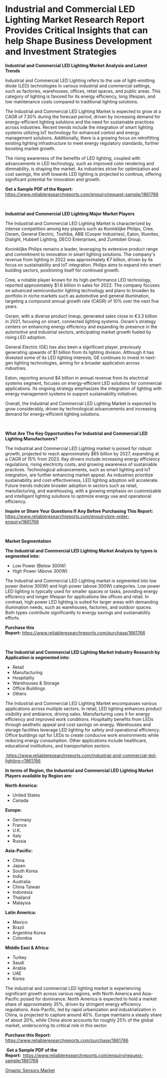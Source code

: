 <p><h1>Industrial and Commercial LED Lighting Market Research Report Provides Critical Insights that can help Shape Business Development and Investment Strategies</h1></p><p><strong>Industrial and Commercial LED Lighting Market Analysis and Latest Trends</strong></p>
<p><p>Industrial and Commercial LED Lighting refers to the use of light-emitting diode (LED) technologies in various industrial and commercial settings, such as factories, warehouses, offices, retail spaces, and public areas. This category of lighting is favored for its energy efficiency, long lifespan, and low maintenance costs compared to traditional lighting solutions. </p><p>The Industrial and Commercial LED Lighting Market is expected to grow at a CAGR of 7.30% during the forecast period, driven by increasing demand for energy-efficient lighting solutions and the need for sustainable practices across industries. Recent trends include the integration of smart lighting systems utilizing IoT technology for enhanced control and energy management solutions. Additionally, there is a growing focus on retrofitting existing lighting infrastructure to meet energy regulatory standards, further boosting market growth. </p><p>The rising awareness of the benefits of LED lighting, coupled with advancements in LED technology, such as improved color rendering and dimmability, is shaping the market. As industries strive for optimization and cost savings, the shift towards LED lighting is projected to continue, offering significant potential for innovation and growth.</p></p>
<p><strong>Get a Sample PDF of the Report:&nbsp;</strong> <a href="https://www.reliableresearchreports.com/enquiry/request-sample/1861766?utm_campaign=2104&utm_medium=2&utm_source=Github&utm_content=ia&utm_term=10022025&utm_id=industrial-and-commercial-led-lighting">https://www.reliableresearchreports.com/enquiry/request-sample/1861766</a></p>
<p>&nbsp;</p>
<p><strong>Industrial and Commercial LED Lighting Major Market Players</strong></p>
<p><p>The Industrial and Commercial LED Lighting Market is characterized by intense competition among key players such as Koninklijke Philips, Cree, Osram, General Electric, Toshiba, ABB (Cooper Industries), Eaton, Illumitex, Dialight, Hubbell Lighting, DECO Enterprises, and Zumtobel Group. </p><p>Koninklijke Philips remains a leader, leveraging its extensive product range and commitment to innovation in smart lighting solutions. The company's revenue from lighting in 2022 was approximately €7 billion, driven by its focus on sustainability and IoT integration. Philips aims to expand into smart building sectors, positioning itself for continued growth.</p><p>Cree, a notable player known for its high-performance LED technology, reported approximately $1.6 billion in sales for 2022. The company focuses on advanced semiconductor lighting technology and plans to broaden its portfolio in niche markets such as automotive and general illumination, targeting a compound annual growth rate (CAGR) of 10% over the next five years.</p><p>Osram, with a diverse product lineup, generated sales close to €3.3 billion in 2021, focusing on smart, connected lighting systems. Osram's strategy centers on enhancing energy efficiency and expanding its presence in the automotive and industrial sectors, anticipating market growth fueled by rising LED adoption.</p><p>General Electric (GE) has also been a significant player, previously generating upwards of $1 billion from its lighting division. Although it has divested some of its LED lighting interests, GE continues to invest in next-gen lighting technologies, aiming for a broader application across industries.</p><p>Eaton, reporting around $4 billion in annual revenue from its electrical systems segment, focuses on energy-efficient LED solutions for commercial applications. Its ongoing strategy emphasizes the integration of lighting with energy management systems to support sustainability initiatives.</p><p>Overall, the Industrial and Commercial LED Lighting Market is expected to grow considerably, driven by technological advancements and increasing demand for energy-efficient lighting solutions.</p></p>
<p>&nbsp;</p>
<p><strong>What Are The Key Opportunities For Industrial and Commercial LED Lighting Manufacturers?</strong></p>
<p><p>The Industrial and Commercial LED Lighting market is poised for robust growth, projected to reach approximately $65 billion by 2027, expanding at a CAGR of 15% from 2023. Key drivers include increasing energy efficiency regulations, rising electricity costs, and growing awareness of sustainable practices. Technological advancements, such as smart lighting and IoT integration, are further enhancing market appeal. As industries prioritize sustainability and cost-effectiveness, LED lighting adoption will accelerate. Future trends indicate broader adoption in sectors such as retail, manufacturing, and warehousing, with a growing emphasis on customizable and intelligent lighting solutions to optimize energy use and operational efficiency.</p></p>
<p><strong>Inquire or Share Your Questions If Any Before Purchasing This Report:</strong> <a href="https://www.reliableresearchreports.com/enquiry/pre-order-enquiry/1861766?utm_campaign=2104&utm_medium=2&utm_source=Github&utm_content=ia&utm_term=10022025&utm_id=industrial-and-commercial-led-lighting">https://www.reliableresearchreports.com/enquiry/pre-order-enquiry/1861766</a></p>
<p>&nbsp;</p>
<p><strong>Market Segmentation</strong></p>
<p><strong>The Industrial and Commercial LED Lighting Market Analysis by types is segmented into:</strong></p>
<p><ul><li>Low Power (Below 300W)</li><li>High Power (Above 300W)</li></ul></p>
<p><p>The Industrial and Commercial LED Lighting market is segmented into low power (below 300W) and high power (above 300W) categories. Low power LED lighting is typically used for smaller spaces or tasks, providing energy efficiency and longer lifespan for applications like offices and retail. In contrast, high power LED lighting is suited for larger areas with demanding illumination needs, such as warehouses, factories, and outdoor spaces. Both types contribute significantly to energy savings and sustainability efforts.</p></p>
<p><strong>Purchase this Report:&nbsp;</strong><a href="https://www.reliableresearchreports.com/purchase/1861766?utm_campaign=2104&utm_medium=2&utm_source=Github&utm_content=ia&utm_term=10022025&utm_id=industrial-and-commercial-led-lighting">https://www.reliableresearchreports.com/purchase/1861766</a></p>
<p>&nbsp;</p>
<p><strong>The Industrial and Commercial LED Lighting Market Industry Research by Application is segmented into:</strong></p>
<p><ul><li>Retail</li><li>Manufacturing</li><li>Hospitality</li><li>Warehouses & Storage</li><li>Office Buildings</li><li>Others</li></ul></p>
<p><p>The Industrial and Commercial LED Lighting Market encompasses various applications across multiple sectors. In retail, LED lighting enhances product visibility and ambiance, driving sales. Manufacturing uses it for energy efficiency and improved work conditions. Hospitality benefits from LEDs through aesthetic appeal and cost savings on energy. Warehouses and storage facilities leverage LED lighting for safety and operational efficiency. Office buildings opt for LEDs to create conducive work environments while reducing energy consumption. Other applications include healthcare, educational institutions, and transportation sectors.</p></p>
<p><a href="https://www.reliableresearchreports.com/industrial-and-commercial-led-lighting-r1861766?utm_campaign=2104&utm_medium=2&utm_source=Github&utm_content=ia&utm_term=10022025&utm_id=industrial-and-commercial-led-lighting">&nbsp;https://www.reliableresearchreports.com/industrial-and-commercial-led-lighting-r1861766</a></p>
<p><strong>In terms of Region, the Industrial and Commercial LED Lighting Market Players available by Region are:</strong></p>
<p>
    <p> <strong> North America: </strong>
        <ul>
            <li>United States</li>
            <li>Canada</li>
        </ul>
        </p> 
    <p> <strong> Europe: </strong>
        <ul>
            <li>Germany</li>
            <li>France</li>
            <li>U.K.</li>
            <li>Italy</li>
            <li>Russia</li>
        </ul>
        </p> 
    <p> <strong> Asia-Pacific: </strong>
        <ul>
            <li>China</li>
            <li>Japan</li>
            <li>South Korea</li>
            <li>India</li>
            <li>Australia</li>
            <li>China Taiwan</li>
            <li>Indonesia</li>
            <li>Thailand</li>
            <li>Malaysia</li>
        </ul>
        </p> 
    <p> <strong> Latin America: </strong>
        <ul>
            <li>Mexico</li>
            <li>Brazil</li>
            <li>Argentina Korea</li>
            <li>Colombia</li>
        </ul>
        </p> 
    <p> <strong> Middle East & Africa: </strong>
        <ul>
            <li>Turkey</li>
            <li>Saudi</li>
            <li>Arabia</li>
            <li>UAE</li>
            <li>Korea</li>
        </ul>
    </p>
    </p>
<p><p>The industrial and commercial LED lighting market is experiencing significant growth across various regions, with North America and Asia-Pacific poised for dominance. North America is expected to hold a market share of approximately 35%, driven by stringent energy efficiency regulations. Asia-Pacific, led by rapid urbanization and industrialization in China, is projected to capture around 40%. Europe maintains a steady share of about 20%, while China alone accounts for roughly 25% of the global market, underscoring its critical role in this sector.</p></p>
<p><strong>Purchase this Report: </strong><a href="https://www.reliableresearchreports.com/purchase/1861766?utm_campaign=2104&utm_medium=2&utm_source=Github&utm_content=ia&utm_term=10022025&utm_id=industrial-and-commercial-led-lighting">https://www.reliableresearchreports.com/purchase/1861766</a></p>
<p>&nbsp;<strong>Get a Sample PDF of the Report:&nbsp;&nbsp;</strong><a href="https://www.reliableresearchreports.com/enquiry/request-sample/1861766?utm_campaign=2104&utm_medium=2&utm_source=Github&utm_content=ia&utm_term=10022025&utm_id=industrial-and-commercial-led-lighting">https://www.reliableresearchreports.com/enquiry/request-sample/1861766</a></p>
<p><strong></strong></p>
<p><p><a href="https://github.com/GenaGaines34/Market-Research-Report-List-1/blob/main/organic-sensors-market.md?utm_campaign=2104&utm_medium=2&utm_source=Github&utm_content=ia&utm_term=10022025&utm_id=industrial-and-commercial-led-lighting">Organic Sensors Market</a></p></p>